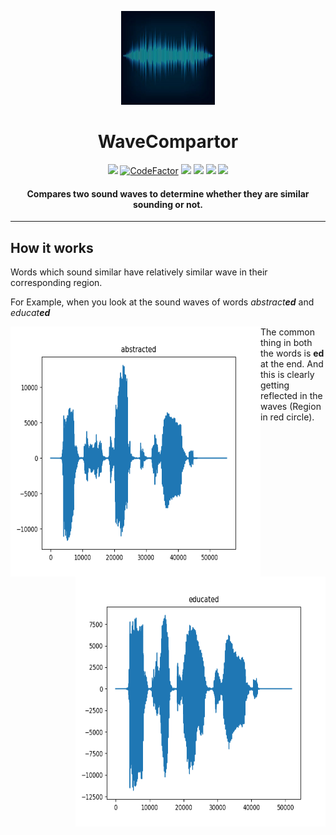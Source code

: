 <p align="center">
  <a href="" rel="noopener">
 <img height=150px src="./img/soundwave.jpg" alt="SoundWave-logo"></a>
</p>
<h1 align="center">WaveCompartor</h1>

<div align="center">
  <img src="https://img.shields.io/github/license/sushantPatrikar/WaveCompartor">
  <a href="https://www.codefactor.io/repository/github/sushantpatrikar/wavecomparator"><img src="https://www.codefactor.io/repository/github/sushantpatrikar/wavecomparator/badge" alt="CodeFactor" /></a>
  <img src="https://img.shields.io/github/issues-pr/sushantPatrikar/WaveComparator">
  <img src="https://img.shields.io/github/stars/sushantPatrikar/WaveComparator">
  <img src="https://img.shields.io/github/forks/sushantPatrikar/WaveComparator">
  <img src="https://img.shields.io/github/issues/sushantPatrikar/WaveComparator">
</div>

<h4 align="center">Compares two sound waves to determine whether they are similar sounding or not.</h4>
<hr>




## How it works

<p>Words which sound similar have relatively similar wave in their corresponding region.</p> 








For Example, when you look at the sound waves of words _abstract**ed**_ and _educat**ed**_

<img align="left" height="400px" width="400px" src="./img/abstracted.png">
<img align="right" height="400px" width="400px" src="./img/educated.png">

The common thing in both the words is **ed** at the end. And this is clearly getting reflected in the waves (Region in red circle).



